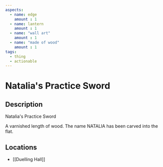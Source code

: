 ```yaml
---
aspects: 
  - name: edge
    amount : 1
  - name: lantern
    amount : 1
  - name: "wall art"
    amount : 1
  - name: "made of wood"
    amount : 1
tags:
  - thing
  - actionable
---
```


# Natalia's Practice Sword

## Description
Natalia's Practice Sword

A varnished length of wood. The name NATALIA has been carved into the flat.
## Locations
- [[Duelling Hall]]